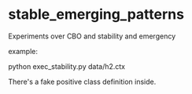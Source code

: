 # stable_emerging_patterns
Experiments over CBO and stability and emergency

example:


python exec_stability.py data/h2.ctx

There's a fake positive class definition inside.




